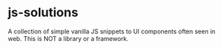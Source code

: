 # js-solutions
A collection of simple vanilla JS snippets to UI components often seen in web. This is NOT a library or a framework.
